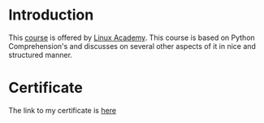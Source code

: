 # Introduction

This [course](https://linuxacademy.com/cp/modules/view/id/677) is offered by [Linux Academy](https://linuxacademy.com/cp). 
This course is based on Python Comprehension's and discusses on several other aspects of it in nice and structured 
manner.

# Certificate

The link to my certificate is [here](https://linuxacademy.com/profile/u/cert/id/409568)